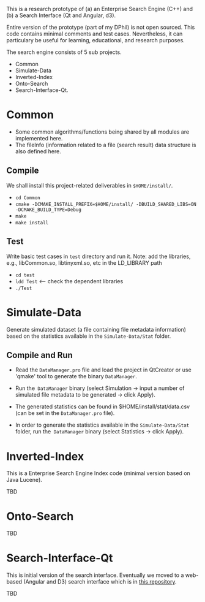 This is a research prototype of (a) an Enterprise Search Engine (C++) and (b) a Search Interface (Qt and Angular, d3).

Entire version of the prototype (part of my DPhil) is not open sourced. This code contains minimal comments and test cases.
Nevertheless, it can particulary be useful for learning, educational, and research purposes.


The search engine consists of 5 sub projects. 
- Common
- Simulate-Data
- Inverted-Index
- Onto-Search
- Search-Interface-Qt.


# Common  

- Some common algorithms/functions being shared by all modules are implemented here. 
- The fileInfo (information related to a file (search result) data structure is also defined here.
 
	
## Compile 

We shall install this project-related deliverables in `$HOME/install/`. 

- `cd Common`
- `cmake -DCMAKE_INSTALL_PREFIX=$HOME/install/ -DBUILD_SHARED_LIBS=ON -DCMAKE_BUILD_TYPE=Debug `
- `make`
- `make install`

## Test 

Write basic test cases in `test` directory and run it. Note: add the libraries, e.g., libCommon.so, libtinyxml.so, etc in the LD_LIBRARY path

- `cd test`
- `ldd Test`  <-- check the dependent libraries
- `./Test`


# Simulate-Data
Generate simulated dataset (a file containing file metadata information) based on the statistics available in the `Simulate-Data/Stat` folder.

## Compile and Run

- Read the `DataManager.pro` file and load the project in QtCreator or use 'qmake' tool to generate the binary `DataManager`.

- Run the` DataManager` binary (select Simulation -> input a number of simulated file metadata to be generated -> click Apply). 

- The generated statistics can be found in $HOME/install/stat/data.csv (can be set in the `DataManager.pro` file).

- In order to generate the statistics available in the `Simulate-Data/Stat` folder, run the` DataManager` binary (select Statistics -> click Apply).   


# Inverted-Index

This is a Enterprise Search Engine Index code (minimal version based on Java Lucene). 

TBD

# Onto-Search

TBD

# Search-Interface-Qt
This is initial version of the search interface.
Eventually we moved to a web-based (Angular and D3) search interface which is in [this repository](https://github.com/saifulkhan/Search-Interface).

TBD
